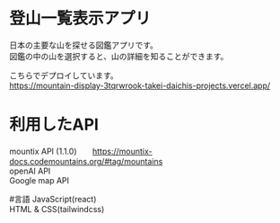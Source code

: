 # 登山一覧表示アプリ
日本の主要な山を探せる図鑑アプリです。<br>
図鑑の中の山を選択すると、山の詳細を知ることができます。

こちらでデプロイしています。<br>
https://mountain-display-3tqrwrook-takei-daichis-projects.vercel.app/

# 利用したAPI
mountix API (1.1.0)　　https://mountix-docs.codemountains.org/#tag/mountains <br>
openAI API<br>
Google map API<br>

#言語
JavaScript(react)<br>
HTML & CSS(tailwindcss)
